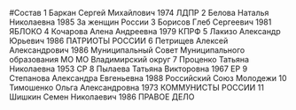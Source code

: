 #Состав
1 Баркан Сергей Михайлович 1974 ЛДПР
2 Белова Наталья Николаевна 1985 За женщин России
3 Борисов Глеб Сергеевич 1981 ЯБЛОКО
4 Кочарова Алена Андреевна 1979 КПРФ
5 Лакизо Александр Юрьевич 1986 ПАТРИОТЫ РОССИИ
6 Петрищев Алексей Александрович 1986 Муниципальный Совет Муниципального образования МО МО Владимирский округ
7 Проценко Татьяна Николаевна 1953 СР
8 Пылаева Татьяна Викторовна 1967 ЕР
9 Степанова Александра Евгеньевна 1988 Российский Союз Молодежи
10 Тимошенко Ольга Александровна 1973 КОММУНИСТЫ РОССИИ
11 Шишкин Семен Николаевич 1986 ПРАВОЕ ДЕЛО
